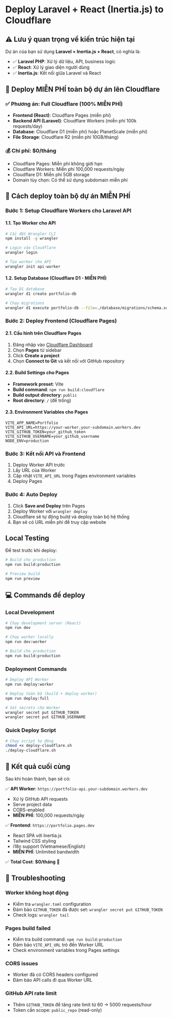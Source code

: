 # Deploy Laravel + React (Inertia.js) to Cloudflare

## ⚠️ Lưu ý quan trọng về kiến trúc hiện tại

Dự án của bạn sử dụng **Laravel + Inertia.js + React**, có nghĩa là:
- ✅ **Laravel PHP**: Xử lý dữ liệu, API, business logic
- ✅ **React**: Xử lý giao diện người dùng
- ✅ **Inertia.js**: Kết nối giữa Laravel và React

## 🚀 Deploy MIỄN PHÍ toàn bộ dự án lên Cloudflare

### ✅ Phương án: Full Cloudflare (100% MIỄN PHÍ)
- **Frontend (React)**: Cloudflare Pages (miễn phí)
- **Backend API (Laravel)**: Cloudflare Workers (miễn phí 100k requests/day)
- **Database**: Cloudflare D1 (miễn phí) hoặc PlanetScale (miễn phí)
- **File Storage**: Cloudflare R2 (miễn phí 10GB/tháng)

### 💰 Chi phí: $0/tháng
- Cloudflare Pages: Miễn phí không giới hạn
- Cloudflare Workers: Miễn phí 100,000 requests/ngày
- Cloudflare D1: Miễn phí 5GB storage
- Domain tùy chọn: Có thể sử dụng subdomain miễn phí

## 🎯 Cách deploy toàn bộ dự án MIỄN PHÍ

### Bước 1: Setup Cloudflare Workers cho Laravel API

#### 1.1. Tạo Worker cho API
```bash
# Cài đặt Wrangler CLI
npm install -g wrangler

# Login vào Cloudflare
wrangler login

# Tạo worker cho API
wrangler init api-worker
```

#### 1.2. Setup Database (Cloudflare D1 - MIỄN PHÍ)
```bash
# Tạo D1 database
wrangler d1 create portfolio-db

# Chạy migrations
wrangler d1 execute portfolio-db --file=./database/migrations/schema.sql
```

### Bước 2: Deploy Frontend (Cloudflare Pages)

#### 2.1. Cấu hình trên Cloudflare Pages
1. Đăng nhập vào [Cloudflare Dashboard](https://dash.cloudflare.com/)
2. Chọn **Pages** từ sidebar
3. Click **Create a project**
4. Chọn **Connect to Git** và kết nối với GitHub repository

#### 2.2. Build Settings cho Pages
- **Framework preset**: Vite
- **Build command**: `npm run build:cloudflare`
- **Build output directory**: `public`
- **Root directory**: `/` (để trống)

#### 2.3. Environment Variables cho Pages
```env
VITE_APP_NAME=Portfolio
VITE_API_URL=https://your-worker.your-subdomain.workers.dev
VITE_GITHUB_TOKEN=your_github_token
VITE_GITHUB_USERNAME=your_github_username
NODE_ENV=production
```

### Bước 3: Kết nối API và Frontend
1. Deploy Worker API trước
2. Lấy URL của Worker
3. Cập nhật `VITE_API_URL` trong Pages environment variables
4. Deploy Pages

### Bước 4: Auto Deploy
1. Click **Save and Deploy** trên Pages
2. Deploy Worker với `wrangler deploy`
3. Cloudflare sẽ tự động build và deploy toàn bộ hệ thống
4. Bạn sẽ có URL miễn phí để truy cập website

## Local Testing
Để test trước khi deploy:

```bash
# Build cho production
npm run build:production

# Preview build
npm run preview
```

## 💻 Commands để deploy

### Local Development
```bash
# Chạy development server (React)
npm run dev

# Chạy worker locally
npm run dev:worker

# Build cho production
npm run build:production
```

### Deployment Commands
```bash
# Deploy API Worker
npm run deploy:worker

# Deploy toàn bộ (build + deploy worker)
npm run deploy:full

# Set secrets cho Worker
wrangler secret put GITHUB_TOKEN
wrangler secret put GITHUB_USERNAME
```

### Quick Deploy Script
```bash
# Chạy script tự động
chmod +x deploy-cloudflare.sh
./deploy-cloudflare.sh
```

## 🎯 Kết quả cuối cùng

Sau khi hoàn thành, bạn sẽ có:

✅ **API Worker**: `https://portfolio-api.your-subdomain.workers.dev`
- Xử lý GitHub API requests
- Serve project data
- CORS-enabled
- **MIỄN PHÍ**: 100,000 requests/ngày

✅ **Frontend**: `https://portfolio.pages.dev`
- React SPA với Inertia.js
- Tailwind CSS styling
- i18n support (Vietnamese/English)
- **MIỄN PHÍ**: Unlimited bandwidth

✅ **Total Cost**: **$0/tháng** 🎉

## 🔧 Troubleshooting

### Worker không hoạt động
- Kiểm tra `wrangler.toml` configuration
- Đảm bảo `GITHUB_TOKEN` đã được set: `wrangler secret put GITHUB_TOKEN`
- Check logs: `wrangler tail`

### Pages build failed
- Kiểm tra build command: `npm run build:production`
- Đảm bảo `VITE_API_URL` trỏ đến Worker URL
- Check environment variables trong Pages settings

### CORS issues
- Worker đã có CORS headers configured
- Đảm bảo API calls đi qua Worker URL

### GitHub API rate limit
- Thêm `GITHUB_TOKEN` để tăng rate limit từ 60 → 5000 requests/hour
- Token cần scope: `public_repo` (read-only)